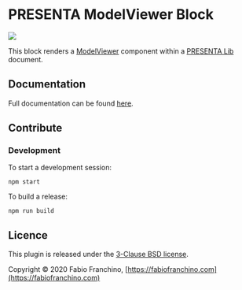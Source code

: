 # PRESENTA ModelViewer Block

![](https://img.shields.io/npm/v/@presenta/block-modelviewer)

This block renders a [ModelViewer](https://modelviewer.dev/) component within a [PRESENTA Lib](https://github.com/presenta-software/presenta-lib) document.

## Documentation

Full documentation can be found [here](https://lib.presenta.cc/plugins/blocks/modelviewer).

## Contribute

### Development

To start a development session:

	npm start

To build a release:

	npm run build

## Licence

This plugin is released under the [3-Clause BSD license](LICENSE).

Copyright © 2020 Fabio Franchino, [https://fabiofranchino.com](https://fabiofranchino.com)